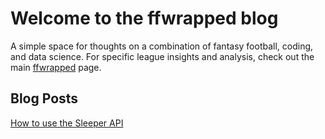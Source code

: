 # Welcome to the ffwrapped blog

A simple space for thoughts on a combination of fantasy football, coding, and data science. For specific league insights and analysis, check out the main [ffwrapped](https://ffwrapped.com) page.

## Blog Posts

[How to use the Sleeper API](/posts/tutorial)
